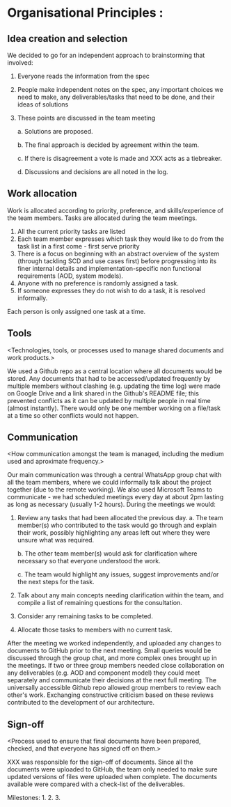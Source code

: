 Organisational Principles : <HSBC>
===============================================

Idea creation and selection
---------------------------

<Methods used for idea-creation and selection.>

We decided to go for an independent approach to brainstorming that involved:
  1. Everyone reads the information from the spec
  2. People make independent notes on the spec, any important choices we need to make, any deliverables/tasks that need to be done, and their ideas of solutions
  3. These points are discussed in the team meeting

      a. Solutions are proposed.

      b. The final approach is decided by agreement within the team.

      c. If there is disagreement a vote is made and XXX acts as a tiebreaker.

      d. Discussions and decisions are all noted in the log.

Work allocation
---------------

<Approach used to allocate work to each team member.>

Work is allocated according to priority, preference, and skills/experience of the team members. Tasks are allocated during the team meetings.
  1. All the current priority tasks are listed
  2. Each team member expresses which task they would like to do from the task list in a first come - first serve priority
  3. There is a focus on beginning with an abstract overview of the system (through tackling SCD and use cases first) before progressing into its finer internal details and implementation-specific non functional requirements (AOD, system models).
  4. Anyone with no preference is randomly assigned a task.
  5. If someone expresses they do not wish to do a task, it is resolved informally.

Each person is only assigned one task at a time.

Tools
-----

<Technologies, tools, or processes used to manage shared documents and work products.>

We used a Github repo as a central location where all documents would be stored. Any documents that had to be accessed/updated frequently by multiple members without clashing (e.g. updating the time log) were made on Google Drive and a link shared in the Github's README file; this prevented conflicts as it can be updated by multiple people in real time (almost instantly). There would only be one member working on a file/task at a time so other conflicts would not happen.

Communication
-------------

<How communication amongst the team is managed, including the medium used and aproximate frequency.>

Our main communication was through a central WhatsApp group chat with all the team members, where we could informally talk about the project together (due to the remote working). We also used Microsoft Teams to communicate - we had scheduled meetings every day at about 2pm lasting as long as necessary (usually 1-2 hours). During the meetings we would:

  1. Review any tasks that had been allocated the previous day.
      a. The team member(s) who contributed to the task would go through and explain their work, possibly highlighting any areas left out where they were unsure what was required.

      b. The other team member(s) would ask for clarification where necessary so that everyone understood the work.

      c. The team would highlight any issues, suggest improvements and/or the next steps for the task.

  2. Talk about any main concepts needing clarification within the team, and compile a list of remaining questions for the consultation.

  3. Consider any remaining tasks to be completed.

  4. Allocate those tasks to members with no current task.

After the meeting we worked independently, and uploaded any changes to documents to GitHub prior to the next meeting. Small queries would be discussed through the group chat, and more complex ones brought up in the meetings. If two or three group members needed close collaboration on any deliverables (e.g. AOD and component model) they could meet separately and communicate their decisions at the next full meeting. The universally accessible Github repo allowed group members to review each other's work. Exchanging constructive criticism based on these reviews contributed to the development of our architecture.

Sign-off
--------

<Process used to ensure that final documents have been prepared, checked, and that everyone has signed off on them.>

XXX was responsible for the sign-off of documents. Since all the documents were uploaded to GitHub, the team only needed to make sure updated versions of files were uploaded when complete. The documents available were compared with a check-list of the deliverables.

Milestones:
  1.
  2.
  3.
